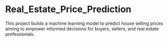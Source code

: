 # Real_Estate_Price_Prediction
This project builds a machine learning model to predict house selling prices aiming to empower informed decisions for buyers, sellers, and real estate professionals.
